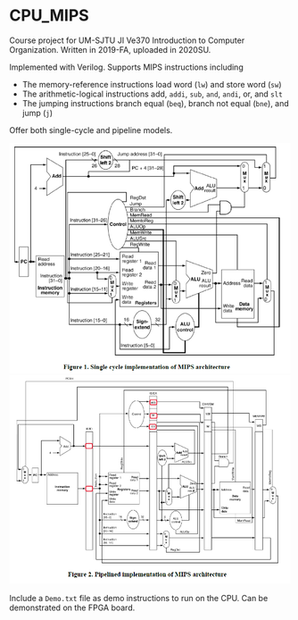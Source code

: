 # CPU_MIPS

Course project for UM-SJTU JI Ve370 Introduction to Computer Organization. Written in 2019-FA, uploaded in 2020SU.

Implemented with Verilog. Supports MIPS instructions including 

- The memory-reference instructions load word (`lw`) and store word (`sw`)
- The arithmetic-logical instructions add, `addi`, `sub`, `and`, `andi`, or, and `slt`
- The jumping instructions branch equal (`beq`), branch not equal (`bne`), and jump (`j`)

 Offer both single-cycle and pipeline models. 

<img src="pic\image-20200708180302892.png" alt="image-20200708180302892" style="zoom:80%;" />

<img src="pic\image-20200708180538973.png" alt="image-20200708180538973" style="zoom:80%;" />

Include a `Demo.txt` file as demo instructions to run on the CPU. Can be demonstrated on the FPGA board.

